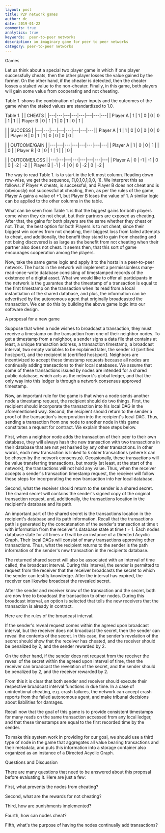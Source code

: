 ```yaml
---
layout: post
title: P2P network games
author: dc
date: 2019-01-22
comments: true
analytics: true
keywords:  peer-to-peer networks
description: an imaginary game for peer to peer networks   
category: peer-to-peer networks
---
```


Games

Let us think about a special two player game in which if one player successfully cheats, then the other player losses the value gained by the former. On the other hand, if the cheater is detected, then the cheater losses a staked value to the non-cheater. Finally, in this game, both players will gain some value from cooperating and not cheating.

Table 1. shows the combination of player inputs and the outcomes of the game when the staked values are standardized to 1.0.

Table 1.
|   | CHEATS   |
|---|---|---|---|---|---|---|---|
| Player A | 1  | 1  | 0  | 0  | 0  | 1  | 1  |
| Player B | 0  | 1  | 1  | 0  | 1  | 0  | 1  |

|   | SUCCESS   |
|---|---|---|---|---|---|---|---|
| Player A | 1  | 1  | 0  | 0  | 0  | 0  | 0  |
| Player B | 0  | 1  | 1  | 0  | 0  | 0  | 0  |

|   |  OUTCOME/GAIN   |
|---|---|---|---|---|---|---|---|
| Player A | 1  | 0  | 0  | 1  |   |   | 0  |
| Player B | 0  | 0  | 1  | 1  |   |   | 0  |

|   | OUTCOME/LOSS   |
|---|---|---|---|---|---|---|---|
| Player A | 0  | -1  | -1  | 0   | 0  | -2  | -2  |
| Player B | -1  | -1  | 0  | 0  | -2  | 0  | -2  |

The way to read Table 1. is to start in the left most column. Reading down row-wise, we get the sequence, [1,0,1,0,1,0,0,-1]. We interpret this as follows: if Player A cheats, is successful, and Player B does not cheat and is (obviously) not successful at cheating, then, as per the rules of the game, Player A gains a value of +1, but Player B loses the value of 1. A similar logic can be applied to the other columns in the table.

What can be seen from Table 1. is that the biggest gains for both players come when they do not cheat, but their partners are exposed as cheating. After that, the gains for both players are the same whether they cheat or not. Thus, the best option for both Players is to not cheat, since their biggest win comes from not cheating, their biggest loss from failed attempts to cheat, and additionally, the benefit they stand to gain from cheating and not being discovered is as large as the benefit from not cheating when their partner also does not cheat. It seems then, that this sort of game encourages cooperation among the players.

Now, take the same game logic and apply it to the hosts in a peer-to-peer network. The hosts in the network will implement a permissionless many-read-once-write database consisting of timestamped records of the existence of a digital asset. What we would like to offer all participants in the network is the guarantee that the timestamp of a transaction is equal to the first timestamp on the transaction when its read from a local instantiation of the shared database, and plus, the information can be advertised by the autonomous agent that originally broadcasted the transaction. We can do this by building the above game logic into our software design.


A proposal for a new game


Suppose that when a node wishes to broadcast a transaction, they must receive a timestamp on the transaction from one of their neighbor nodes.
To get a timestamp from a neighbor, a sender signs a data file that contains at least, a unique transaction address, a transaction timestamp, a broadcast interval, two empty variables to be explained later, the sender id (certified host:port), and the recipient id (certified host:port). Neighbors are incentivized to accept these timestamp requests because all nodes are continually adding transactions to their local databases. We assume that some of these transactions issued by nodes are intended for a shared public database, which acts as the network's global ledger, and that the only way into this ledger is through a network consensus approved timestamp.

Now, an important rule for the game is that when a node sends another node a timestamp request, the recipient should do two things. First, the recipient should incorporate the transaction into his local DAG in the aforementioned way. Second, the recipient should return to the sender a proof of the transaction's incorporation into the recipient's local DAG. Thus, sending a transaction from one node to another node in this game constitutes a request for contract. We explain these steps below.

First, when a neighbor node adds the transaction of their peer to their own database, they will always hash the new transaction with two transactions in their database that are not yet hashed by any other transactions. In other words, each new transaction is linked to k older transactions (where k can be chosen by the network consensus). Occasionally, these transactions will be value transferring transactions, but mostly (at least, at the start of the network), the transactions will not hold any value. Thus, when the receiver accepts a sender's transaction timestamp request, the receiver will follow these steps for incorporating the new transaction into her local database.

Second, what the receiver should return to the sender is a shared secret. The shared secret will contains the sender's signed copy of the original transaction request, and, additionally, the transactions location in the recipient's database and its path.

An important part of the shared secret is the transactions location in the recipient's database and its path information. Recall that the transactions path is generated by the concatenation of the sender's transaction at time t with information from the receiver's database state at time t + 1. Each nodes database state for all times > 0 will be an instance of a Directed Acyclic Graph. Their local DAGs will consist of many transactions approving other transactions. Thus, what the recipient returns to the sender is the path information of the sender's new transaction in the recipients database.

The returned shared secret will also be associated with an interval of time called, the broadcast interval. During this interval, the sender is permitted to request from the receiver that the receiver broadcasts the secret to which the sender can testify knowledge. After the interval has expired, the receiver can likewise broadcast the revealed secret.

After the sender and receiver know of the transaction and the secret, both are now free to broadcast the transaction to other nodes. During this broadcast interval, an option is selected that tells the new receivers that the transaction is already in contract.

Here are the rules of the broadcast interval.

If the sender's reveal request comes within the agreed upon broadcast interval, but the receiver does not broadcast the secret, then the sender can reveal the contents of the secret. In this case, the sender's revelation of the secret should show that the receiver has cheated, and the receiver should be penalized by 2, and the sender rewarded by 2.

On the other hand, if the sender does not request from the receiver the reveal of the secret within the agreed upon interval of time, then the receiver can broadcast the revelation of the secret, and the sender should be penalized by 2, and the receiver rewarded by 2.

From this it is clear that both sender and receiver should execute their respective broadcast interval functions in due time. In a case of unintentional cheating, e.g. crash failures, the network can accept crash reports from the failed autonomous agent, and make tribunal decisions about liabilities for damages.

Recall now that the goal of this game is to provide consistent timestamps for many reads on the same transaction accessed from any local ledger, and that these timestamps are equal to the first recorded time by the sender.

To make this system work in providing for our goal, we should use a third type of node in the game that aggregates all value bearing transactions and their metadata, and puts this information into a storage container also organized as an instance of a Directed Acyclic Graph.

Questions and Discussion

There are many questions that need to be answered about this proposal before evaluating it. Here are just a few:

First, what prevents the nodes from cheating?

Second, what are the rewards for not cheating?

Third, how are punishments implemented?

Fourth, how can nodes cheat?

Fifth, what's the purpose of having the nodes continually add transactions?
